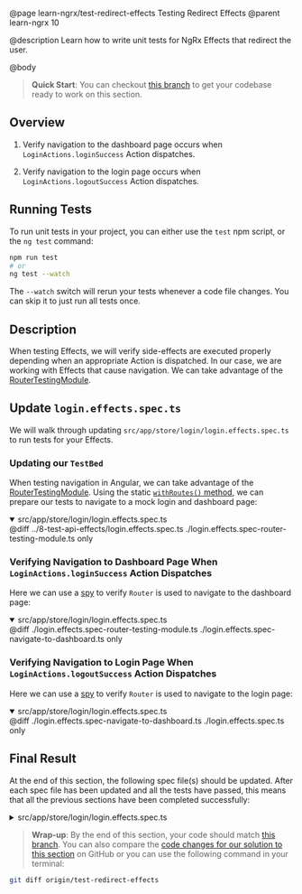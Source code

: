 @page learn-ngrx/test-redirect-effects Testing Redirect Effects
@parent learn-ngrx 10

@description Learn how to write unit tests for NgRx Effects that redirect the user.

@body


> **Quick Start**: You can checkout [this branch](https://github.com/bitovi/angular-ngrx-chat/tree/create-redirect-effects) to get your codebase ready to work on this section.


## Overview

1. Verify navigation to the dashboard page occurs when `LoginActions.loginSuccess` Action dispatches.

2. Verify navigation to the login page occurs when `LoginActions.logoutSuccess` Action dispatches.


## Running Tests

To run unit tests in your project, you can either use the `test` npm script, or the `ng test` command:

```bash
npm run test
# or
ng test --watch
```

The `--watch` switch will rerun your tests whenever a code file changes. You can skip it to just run all tests once.


## Description

When testing Effects, we will verify side-effects are executed properly depending when an appropriate Action is dispatched. In our case, we are working with Effects that cause navigation. We can take advantage of the [RouterTestingModule](https://angular.io/api/router/testing/RouterTestingModule#usage-notes).


## Update `login.effects.spec.ts`

We will walk through updating `src/app/store/login/login.effects.spec.ts` to run tests for your Effects.


### Updating our `TestBed`

When testing navigation in Angular, we can take advantage of the [RouterTestingModule](https://angular.io/api/router/testing/RouterTestingModule#usage-notes). Using the static [`withRoutes()` method](https://angular.io/api/router/testing/RouterTestingModule#static-methods), we can prepare our tests to navigate to a mock login and dashboard page:

<details open>
<summary>src/app/store/login/login.effects.spec.ts</summary>
@diff ../8-test-api-effects/login.effects.spec.ts ./login.effects.spec-router-testing-module.ts only
</details>


### Verifying Navigation to Dashboard Page When `LoginActions.loginSuccess` Action Dispatches

Here we can use a [spy](https://jasmine.github.io/tutorials/your_first_suite#:~:text=%C2%B6-,Spies,-Jasmine%20has%20test) to verify `Router` is used to navigate to the dashboard page:

<details open>
<summary>src/app/store/login/login.effects.spec.ts</summary>
@diff ./login.effects.spec-router-testing-module.ts ./login.effects.spec-navigate-to-dashboard.ts only
</details>


### Verifying Navigation to Login Page When `LoginActions.logoutSuccess` Action Dispatches

Here we can use a [spy](https://jasmine.github.io/tutorials/your_first_suite#:~:text=%C2%B6-,Spies,-Jasmine%20has%20test) to verify `Router` is used to navigate to the login page:

<details open>
<summary>src/app/store/login/login.effects.spec.ts</summary>
@diff ./login.effects.spec-navigate-to-dashboard.ts ./login.effects.spec.ts only
</details>


## Final Result

At the end of this section, the following spec file(s) should be updated. After each spec file has been updated and all the tests have passed, this means that all the previous sections have been completed successfully:

<details>
<summary>src/app/store/login/login.effects.spec.ts</summary>
@diff ../8-test-api-effects/login.effects.spec.ts ./login.effects.spec.ts only
</details>


> **Wrap-up**: By the end of this section, your code should match [this branch](https://github.com/bitovi/angular-ngrx-chat/tree/test-redirect-effects). You can also compare the [code changes for our solution to this section](https://github.com/bitovi/angular-ngrx-chat/compare/create-redirect-effects...test-redirect-effects) on GitHub or you can use the following command in your terminal:

```bash
git diff origin/test-redirect-effects
```
